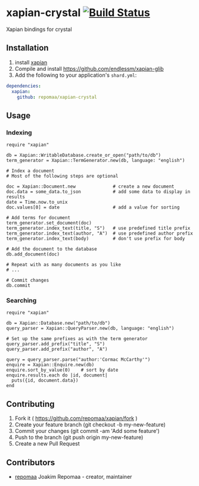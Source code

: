 # xapian-crystal [![Build Status](https://travis-ci.org/jreinert/xapian-crystal.svg?branch=master)](https://travis-ci.org/jreinert/xapian-crystal)

Xapian bindings for crystal

## Installation

1. install [xapian](http://xapian.org/)
2. Compile and install https://github.com/endlessm/xapian-glib
3. Add the following to your application's `shard.yml`:

```yaml
dependencies:
  xapian:
    github: repomaa/xapian-crystal
```

## Usage

### Indexing

```crystal
require "xapian"

db = Xapian::WritableDatabase.create_or_open("path/to/db")
term_generator = Xapian::TermGenerator.new(db, language: "english")

# Index a document
# Most of the following steps are optional

doc = Xapian::Document.new              # create a new document
doc.data = some_data.to_json            # add some data to display in results
date = Time.now.to_unix
doc.values[0] = date                    # add a value for sorting

# Add terms for document
term_generator.set_document(doc)
term_generator.index_text(title, "S")   # use predefined title prefix
term_generator.index_text(author, "A")  # use predefined author prefix
term_generator.index_text(body)         # don't use prefix for body

# Add the document to the database
db.add_document(doc)

# Repeat with as many documents as you like
# ...

# Commit changes
db.commit
```

### Searching

```crystal
require "xapian"

db = Xapian::Database.new("path/to/db")
query_parser = Xapian::QueryParser.new(db, language: "english")

# Set up the same prefixes as with the term generator
query_parser.add_prefix("title", "S")
query_parser.add_prefix("author", "A")

query = query_parser.parse("author:'Cormac McCarthy'")
enquire = Xapian::Enquire.new(db)
enquire.sort_by_value(0)    # sort by date
enquire.results.each do |id, document|
  puts({id, document.data})
end
```

## Contributing

1. Fork it ( https://github.com/repomaa/xapian/fork )
2. Create your feature branch (git checkout -b my-new-feature)
3. Commit your changes (git commit -am 'Add some feature')
4. Push to the branch (git push origin my-new-feature)
5. Create a new Pull Request

## Contributors

- [repomaa](https://github.com/repomaa) Joakim Repomaa - creator, maintainer

